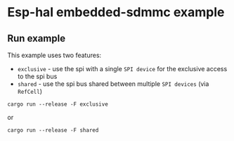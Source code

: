 # Esp-hal embedded-sdmmc example

## Run example
This example uses two features:
- `exclusive` - use the spi with a single `SPI device` for the exclusive access to the spi bus
- `shared` - use the spi bus shared between multiple `SPI devices` (via `RefCell`)

```
cargo run --release -F exclusive
```

or 

```
cargo run --release -F shared
```
